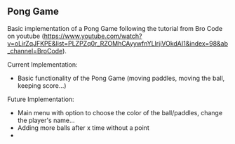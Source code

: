 Pong Game
-

Basic implementation of a Pong Game following the tutorial from Bro Code on youtube
(https://www.youtube.com/watch?v=oLirZqJFKPE&list=PLZPZq0r_RZOMhCAyywfnYLlrjiVOkdAI1&index=98&ab_channel=BroCode).

Current Implementation:
- Basic functionality of the Pong Game (moving paddles, moving the ball, keeping score...)

Future Implementation:
- Main menu with option to choose the color of the ball/paddles, change the player's name...
- Adding more balls after x time without a point
- 